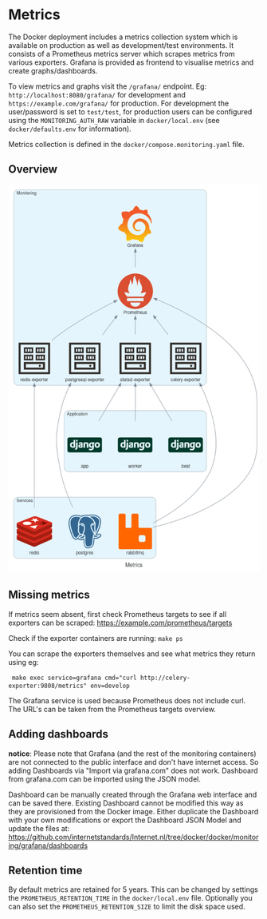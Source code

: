 # Metrics

The Docker deployment includes a metrics collection system which is available on production as well as development/test environments. It consists of a Prometheus metrics server which scrapes metrics from various exporters. Grafana is provided as frontend to visualise metrics and create graphs/dashboards.

To view metrics and graphs visit the `/grafana/` endpoint. Eg: `http://localhost:8080/grafana/` for development and `https://example.com/grafana/` for production. For development the user/password is set to `test/test`, for production users can be configured using the `MONITORING_AUTH_RAW` variable in `docker/local.env` (see `docker/defaults.env` for information).

Metrics collection is defined in the `docker/compose.monitoring.yaml` file.

## Overview

![Metrics system overview](images/metrics.png)

## Missing metrics

If metrics seem absent, first check Prometheus targets to see if all exporters can be scraped: https://example.com/prometheus/targets

Check if the exporter containers are running: `make ps`

You can scrape the exporters themselves and see what metrics they return using eg:

     make exec service=grafana cmd="curl http://celery-exporter:9808/metrics" env=develop

The Grafana service is used because Prometheus does not include curl. The URL's can be taken from the Prometheus targets overview.

## Adding dashboards

**notice**: Please note that Grafana (and the rest of the monitoring containers) are not connected to the public interface and don't have internet access. So adding Dashboards via "Import via grafana.com" does not work. Dashboard from grafana.com can be imported using the JSON model.

Dashboard can be manually created through the Grafana web interface and can be saved there. Existing Dashboard cannot be modified this way as they are provisioned from the Docker image. Either duplicate the Dashboard with your own modifications or export the Dashboard JSON Model and update the files at: https://github.com/internetstandards/Internet.nl/tree/docker/docker/monitoring/grafana/dashboards

## Retention time

By default metrics are retained for 5 years. This can be changed by settings the `PROMETHEUS_RETENTION_TIME` in the `docker/local.env` file. Optionally you can also set the `PROMETHEUS_RETENTION_SIZE` to limit the disk space used.
